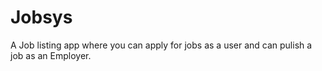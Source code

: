 # Jobsys
A Job listing app where you can apply for jobs as a user and can pulish a job as an Employer.

